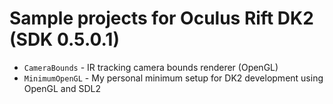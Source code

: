 Sample projects for Oculus Rift DK2 (SDK 0.5.0.1)
=======

- <code>CameraBounds</code>  - IR tracking camera bounds renderer (OpenGL)
- <code>MinimumOpenGL</code> - My personal minimum setup for DK2 development using OpenGL and SDL2
